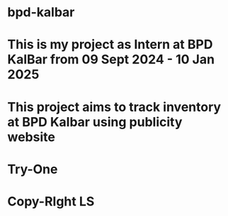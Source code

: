 # bpd-kalbar

# This is my project as Intern at BPD KalBar from 09 Sept 2024 - 10 Jan 2025
# This project aims to track inventory at BPD Kalbar using publicity website 

# Try-One
# Copy-RIght LS
